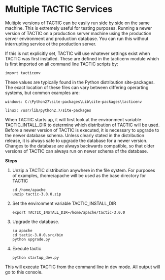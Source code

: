 # Multiple TACTIC Services

Multiple versions of TACTIC can be easily run side by side on the same
machine. This is extremely useful for testing purposes. Running a newer
version of TACTIC on a production server machine using the production
server environment and production database. You can run this without
interrupting service ot the production server.

If this is not explicitly set, TACTIC will use whatever settings exist
when TACTIC was first installed. These are defined in the tacticenv
module which is first imported on all command line TACTIC scripts by:

    import tacticenv

These values are typically found in the Python distribution
site-packages. The exact location of these files can vary between
differing operarting systems, but common examples are:

    windows: C:\Python27\site-packages\Lib\site-packages\tacticenv

    linux: /usr/lib/python2.7/site-packages

When TACTIC starts up, it will first look at the environment variable
TACTIC\_INTALL\_DIR to determine which distribution of TACTIC will be
used. Before a newer version of TACTIC is executed, it is necessary to
upgrade to the newer database schema. Unless clearly stated in the
distribution release, it is always safe to upgrade the database for a
newer version. Changes to the database are always backwards compatible,
so that older versions of TACTIC can always run on newer schema of the
database.

**Steps**

1.  Unzip a TACTIC distribution anywhere in the file system. For
    purposes of examples, /home/apache will be used as the base directory
    for TACTIC

        cd /home/apache
        unzip tactic-3.0.0.zip

2.  Set the environment variable TACTIC\_INSTALL\_DIR

        export TACTIC_INSTALL_DIR=/home/apache/tactic-3.0.0

3.  Upgrade the database.

        su apache
        cd tactic-3.0.0.src/bin
        python upgrade.py

4.  Execute tactic

        python startup_dev.py

This will execute TACTIC from the command line in dev mode. All output
will go to this console.
